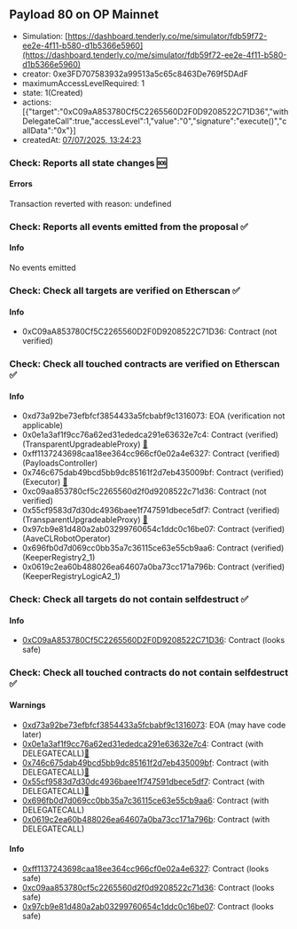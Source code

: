 ## Payload 80 on OP Mainnet

- Simulation: [https://dashboard.tenderly.co/me/simulator/fdb59f72-ee2e-4f11-b580-d1b5366e5960](https://dashboard.tenderly.co/me/simulator/fdb59f72-ee2e-4f11-b580-d1b5366e5960)
- creator: 0xe3FD707583932a99513a5c65c8463De769f5DAdF
- maximumAccessLevelRequired: 1
- state: 1(Created)
- actions: [{"target":"0xC09aA853780Cf5C2265560D2F0D9208522C71D36","withDelegateCall":true,"accessLevel":1,"value":"0","signature":"execute()","callData":"0x"}]
- createdAt: [07/07/2025, 13:24:23](https://optimistic.etherscan.io/tx/0xa245760924ffc169314b6a47859bd9c64a32252c6aa4e664cccbf719fb500253)

### Check: Reports all state changes :sos:

#### Errors

Transaction reverted with reason: undefined

### Check: Reports all events emitted from the proposal :white_check_mark:

#### Info

No events emitted

### Check: Check all targets are verified on Etherscan :white_check_mark:

#### Info

- 0xC09aA853780Cf5C2265560D2F0D9208522C71D36: Contract (not verified) 

### Check: Check all touched contracts are verified on Etherscan :white_check_mark:

#### Info

- 0xd73a92be73efbfcf3854433a5fcbabf9c1316073: EOA (verification not applicable)
- 0x0e1a3af1f9cc76a62ed31ededca291e63632e7c4: Contract (verified) (TransparentUpgradeableProxy) [:ghost:](https://github.com/bgd-labs/aave-address-book "GovernanceV3Optimism.PAYLOADS_CONTROLLER")
- 0xff1137243698caa18ee364cc966cf0e02a4e6327: Contract (verified) (PayloadsController) 
- 0x746c675dab49bcd5bb9dc85161f2d7eb435009bf: Contract (verified) (Executor) [:ghost:](https://github.com/bgd-labs/aave-address-book "AaveV3Optimism.ACL_ADMIN, GovernanceV3Optimism.EXECUTOR_LVL_1")
- 0xc09aa853780cf5c2265560d2f0d9208522c71d36: Contract (not verified) 
- 0x55cf9583d7d30dc4936baee1f747591dbece5df7: Contract (verified) (TransparentUpgradeableProxy) [:ghost:](https://github.com/bgd-labs/aave-address-book "MiscOptimism.AAVE_CL_ROBOT_OPERATOR")
- 0x97cb9e81d480a2ab03299760654c1ddc0c16be07: Contract (verified) (AaveCLRobotOperator) 
- 0x696fb0d7d069cc0bb35a7c36115ce63e55cb9aa6: Contract (verified) (KeeperRegistry2_1) 
- 0x0619c2ea60b488026ea64607a0ba73cc171a796b: Contract (verified) (KeeperRegistryLogicA2_1) 

### Check: Check all targets do not contain selfdestruct :white_check_mark:

#### Info

- [0xC09aA853780Cf5C2265560D2F0D9208522C71D36](https://optimistic.etherscan.io/address/0xC09aA853780Cf5C2265560D2F0D9208522C71D36): Contract (looks safe)

### Check: Check all touched contracts do not contain selfdestruct :white_check_mark:

#### Warnings

- [0xd73a92be73efbfcf3854433a5fcbabf9c1316073](https://optimistic.etherscan.io/address/0xd73a92be73efbfcf3854433a5fcbabf9c1316073): EOA (may have code later)
- [0x0e1a3af1f9cc76a62ed31ededca291e63632e7c4](https://optimistic.etherscan.io/address/0x0e1a3af1f9cc76a62ed31ededca291e63632e7c4): Contract (with DELEGATECALL)[:ghost:](https://github.com/bgd-labs/aave-address-book "GovernanceV3Optimism.PAYLOADS_CONTROLLER")
- [0x746c675dab49bcd5bb9dc85161f2d7eb435009bf](https://optimistic.etherscan.io/address/0x746c675dab49bcd5bb9dc85161f2d7eb435009bf): Contract (with DELEGATECALL)[:ghost:](https://github.com/bgd-labs/aave-address-book "AaveV3Optimism.ACL_ADMIN, GovernanceV3Optimism.EXECUTOR_LVL_1")
- [0x55cf9583d7d30dc4936baee1f747591dbece5df7](https://optimistic.etherscan.io/address/0x55cf9583d7d30dc4936baee1f747591dbece5df7): Contract (with DELEGATECALL)[:ghost:](https://github.com/bgd-labs/aave-address-book "MiscOptimism.AAVE_CL_ROBOT_OPERATOR")
- [0x696fb0d7d069cc0bb35a7c36115ce63e55cb9aa6](https://optimistic.etherscan.io/address/0x696fb0d7d069cc0bb35a7c36115ce63e55cb9aa6): Contract (with DELEGATECALL)
- [0x0619c2ea60b488026ea64607a0ba73cc171a796b](https://optimistic.etherscan.io/address/0x0619c2ea60b488026ea64607a0ba73cc171a796b): Contract (with DELEGATECALL)

#### Info

- [0xff1137243698caa18ee364cc966cf0e02a4e6327](https://optimistic.etherscan.io/address/0xff1137243698caa18ee364cc966cf0e02a4e6327): Contract (looks safe)
- [0xc09aa853780cf5c2265560d2f0d9208522c71d36](https://optimistic.etherscan.io/address/0xc09aa853780cf5c2265560d2f0d9208522c71d36): Contract (looks safe)
- [0x97cb9e81d480a2ab03299760654c1ddc0c16be07](https://optimistic.etherscan.io/address/0x97cb9e81d480a2ab03299760654c1ddc0c16be07): Contract (looks safe)

